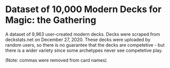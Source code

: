 # Dataset of 10,000 Modern Decks for Magic: the Gathering
A dataset of 9,963 user-created modern decks. Decks were scraped from deckstats.net on December 27, 2020. These decks were uploaded by random users, so there is no guarantee that the decks are competetive - but there is a wider variety since some archetypes never see competetive play.

(Note: commas were removed from card names)
